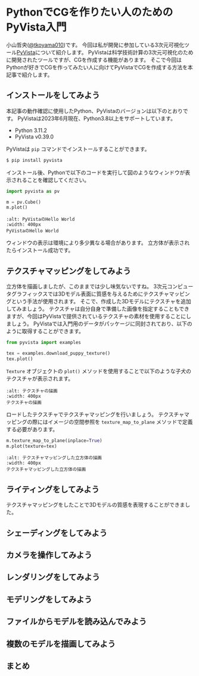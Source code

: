 # PythonでCGを作りたい人のためのPyVista入門

小山哲央([@tkoyama010](https://twitter.com/tkoyama010))です。
今回は私が開発に参加している3次元可視化ツール[PyVista](https://pyvista.github.io/pyvista-docs-dev-ja/)について紹介します。
PyVistaは科学技術計算の3次元可視化のために開発されたツールですが、CGを作成する機能があります。
そこで今回はPythonが好きでCGを作ってみたい人に向けてPyVistaでCGを作成する方法を本記事で紹介します。

## インストールをしてみよう

本記事の動作確認に使用したPython、PyVistaのバージョンは以下のとおりです。
PyVistaは2023年6月現在、Python3.8以上をサポートしています。

- Python 3.11.2
- PyVista v0.39.0

PyVistaは `pip` コマンドでインストールすることができます。

```bash
$ pip install pyvista
```

インストール後、Pythonで以下のコードを実行して図のようなウィンドウが表示されることを確認してください。

```python
import pyvista as pv

m = pv.Cube()
m.plot()
```

```{figure} images/hello-world.png
:alt: PyVistaのHello World
:width: 400px
PyVistaのHello World
```

ウィンドウの表示は環境により多少異なる場合があります。
立方体が表示されたらインストール成功です。

## テクスチャマッピングをしてみよう

立方体を描画しましたが、このままでは少し味気ないですね。
3次元コンピュータグラフィックスでは3Dモデル表面に質感を与えるためにテクスチャマッピングという手法が使用されます。
そこで、作成した3Dモデルにテクスチャを追加してみましょう。
テクスチャは自分自身で準備した画像を指定することもできますが、今回はPyVistaで提供されているテクスチャの素材を使用することにしましょう。
PyVistaでは入門用のデータがパッケージに同封されており、以下のように取得することができます。

```python
from pyvista import examples

tex = examples.download_puppy_texture()
tex.plot()
```

`Texture` オブジェクトの `plot()` メソッドを使用することで以下のような子犬のテクスチャが表示されます。

```{figure} images/read_texture.png
:alt: テクスチャの描画
:width: 400px
テクスチャの描画
```

ロードしたテクスチャでテクスチャマッピングを行いましょう。
テクスチャマッピングの際にはイメージの空間参照を `texture_map_to_plane` メソッドで定義する必要があります。

```python
m.texture_map_to_plane(inplace=True)
m.plot(texture=tex)
```

```{figure} images/plot_texture.png
:alt: テクスチャマッピングした立方体の描画
:width: 400px
テクスチャマッピングした立方体の描画
```

## ライティングをしてみよう

テクスチャマッピングをしたことで3Dモデルの質感を表現することができました。

## シェーディングをしてみよう

## カメラを操作してみよう

## レンダリングをしてみよう

## モデリングをしてみよう

## ファイルからモデルを読み込んでみよう

## 複数のモデルを描画してみよう

## まとめ
